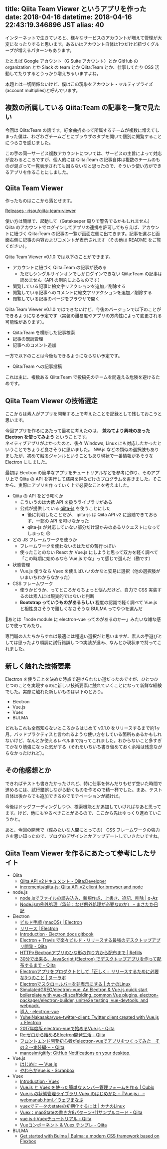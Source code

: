 title: Qiita Team Viewer というアプリを作った
date: 2018-04-16
datetime: 2018-04-16 22:43:19.346896 JST
alias: 40
---
インターネットで生きていると、様々なサービスのアカウントが増えて管理が大変になったりすると思います。あるいはアカウント自体は1つだけど紐づくグループが増えるパターンもあります。

たとえば Google アカウント（G Suite アカウント）とか GitHub の organization とか Slack の team とか Qiita:Team とか、仕事してたり OSS 活動してたりするとうっかり増えちゃいますよね。

本題とは一切関係ないけど、僕はこの現象をアカウント・マルティプライズ(account multiplies)と呼んでいます。

## 複数の所属している Qiita:Team の記事を一覧で見たい

今回は Qiita:Team の話です。紆余曲折あって所属するチームが複数に増えてしまった僕は、わざわざチームごとにブラウザのタブを開いて個別に閲覧することにつらさを感じました。

この手の同一サービス複数アカウントについては、サービスの主旨によって対応が変わるところですが、個人的には Qiita:Team の記事自体は複数のチームのものが混ざって一覧表示されても困らないなと思ったので、そういう使い方ができるアプリを作ることにしました。

## Qiita Team Viewer

作ったものはここから落とせます。

[Releases · risou/qiita-team-viewer](https://github.com/risou/qiita-team-viewer/releases)

使い方は簡単で、起動して（Gatekeeper 周りで警告でるかもしれません） Qiita のアカウントでログインしてアプリの連携を許可してもらえば、アカウントに紐づく Qiita:Team の記事の一覧が画面左側に出てきます。記事を選ぶと画面右側に記事の内容およびコメントが表示されます（その他は README をご覧ください）。

Qiita Team Viewer v0.1.0 では以下のことができます。

- アカウントに紐づく Qiita:Team の記事が読める
    - ただしシングルサインオンでしかログインできない Qiita:Team の記事は読めません（API の制約によるものです）
- 閲覧している記事に絵文字リアクションを追加／削除する
- 閲覧している記事へのコメントに絵文字リアクションを追加／削除する
- 閲覧している記事のページをブラウザで開く

Qiita Team Viewer v0.1.0 ではできないけど、今後のバージョンで以下のことができるようになる予定です（実装の難易度やアプリの方向性によって変更される可能性があります）。

- Qiita:Team を横断した記事検索
- 記事の既読管理
- 記事へのコメント追加

一方で以下のことは今後もできるようにならない予定です。

- Qiita:Team への記事投稿

これは主に、複数ある Qiita:Team で投稿先のチームを間違える危険を避けるためです。

## Qiita Team Viewer の技術選定

ここからは素人がアプリを開発する上で考えたことを記録として残しておこうと思います。

今回アプリを作るにあたって最初に考えたのは、 **兼ねてより興味のあった Electron を使ってみよう** ということです。  
ネイティブアプリがよかったのと、後々 Windows, Linux にも対応したかったということでちょうど良さそうに思いました。 NW.js などの類似の選択肢もありましたが、初めて触るジャンルということもあり現状で一番情報が多そうな Electron にしました。

最初は Electron の簡単なアプリをチュートリアルなどを参考に作り、そのアプリ上で Qiita の API を実行して結果を得るだけのプログラムを書きました。そこから、実際にアプリを作っていく上で必要なことを考えました。

- Qiita の API をどう叩くか
    - こういうのは大抵 API を扱うライブラリがある
    - 公式が提供している [qiita-js](https://github.com/increments/qiita-js) を使うことにした
        - 後に判明したことだが、 qiita-js は Qiita API v2 に追随できておらず、一部の API を叩けなかった
        - qiita-js が対応していない部分だけ温かみのあるリクエストになってしまった 😢
- どの JS フレームワークを使うか
    - フレームワークを使わないのはただの苦行っぽい
    - 使ったことのない React か Vue.js にしようと思って双方を軽く調べて「この時期に始めるなら Vue.js かな」って感じで選んだ（勘です）
- 状態管理
    - Vue.js 使うなら Vuex を使えばいいのかなと安易に選択（他の選択肢がいまいちわからなかった）
- CSS フレームワーク
    - 使うかどうか、ってところからちょっと悩んだけど、自力で CSS 実装するのは素人には現実的ではないと判断
    - **Bootstrap っていうものがあるらしい** 程度の認識で軽く調べて Vue.js と相性良さそうで難しくなさそうな BULMA ってやつを選んだ

あとは「node module に electron-vue ってのがあるのかー」みたいな雑な感じで使ってみたり。

専門職の人たちからすれば最適には程遠い選択だと思いますが、素人の手遊びとしては思ったより順調に試行錯誤しつつ実装が進み、なんとか現状まで持ってこれました。

## 新しく触れた技術要素

Electron を使うことを決めた時点で避けられない道だったのですが、ひとつひとつのことを実現するのに新しい技術要素に触れていくことになって新鮮な経験でした。実際に触れた新しいものは以下のとおり。

- Electron
- Vue.js
- Vuex
- BULMA

どれもこれも全然知らないところからはじめて v0.1.0 をリリースするまで約1ヶ月。バッドプラクティスと言われるような使い方をしている箇所もあるかもしれないけど、なんとか使えるレベルまで持ってこれました。わからないこと多すぎてかなり勉強になった気がする（それをいちいち書き留めておく余裕は残念ながらなかったけれど）。

## その他感想とか

できればテストも書きたかったけれど、特に仕事を休んだりもせず空いた時間で進めるには、試行錯誤しながら動くものを作るので精一杯でした。まあ、テスト自体は後からでも追加できるのでモチベーションが続けば。

今後はドッグフーディングしつつ、検索機能とか追加していければなあと思ってます。けど、他にもやるべきことがあるので、ここから先はゆっくり進めていこうかと。

あと、今回の開発で（僕みたいな人間にとっての） CSS フレームワークの強力さを思い知ったので、ブログのデザインとかアップデートしていきたいですね。

## Qiita Team Viewer を作るにあたって参考にしたサイト

- Qiita
    - [Qiita API v2ドキュメント - Qiita:Developer](https://qiita.com/api/v2/docs)
    - [increments/qiita-js: Qiita API v2 client for browser and node](https://github.com/increments/qiita-js)
- node.js
    - [node.jsでファイルの読み込み、新規作成、上書き、追記、削除 | q-Az](https://q-az.net/node-js-file-read-write-append-unlink/)
    - [Node.jsの例外処理（承前：なぜ例外処理が必要なのか） - まさたか日記](http://mk.hatenablog.com/entry/2013/09/18/003944)
- Electron
    - [ビルド手順 (macOS) | Electron](https://electronjs.org/docs/development/build-instructions-osx)
    - [リリース | Electron](https://electronjs.org/docs/development/releasing)
    - [Introduction · Electron docs gitbook](https://imfly.gitbooks.io/electron-docs-gitbook/jp/)
    - [Electron + Travis で楽々ビルド・リリースする最強のデスクトップアプリ開発 - Qiita](https://qiita.com/oniatsu/items/98851e0463dfe83f04b0)
    - [HTTP×Electronアプリのひな形の作り方から配布まで | Refills](https://syon.github.io/refills/rid/1499505/)
    - [30分で出来る、JavaScript (Electron) でデスクトップアプリを作って配布するまで - Qiita](https://qiita.com/nyanchu/items/15d514d9b9f87e5c0a29)
    - [Electronアプリをプロダクトとして「正しく」リリースするために必要な3つのこと | ヌーラボ](https://nulab-inc.com/ja/blog/typetalk/3-points-for-releasing-production-electron-app/)
    - [Electronでスクロールバーを非表示にする | カナのLinux](https://kana-linux.info/electron/electron%E3%81%A7%E3%82%B9%E3%82%AF%E3%83%AD%E3%83%BC%E3%83%AB%E3%83%90%E3%83%BC%E3%82%92%E9%9D%9E%E8%A1%A8%E7%A4%BA%E3%81%AB%E3%81%99%E3%82%8B)
    - [SimulatedGREG/electron-vue: An Electron & Vue.js quick start boilerplate with vue-cli scaffolding, common Vue plugins, electron-packager/electron-builder, unit/e2e testing, vue-devtools, and webpack.](https://github.com/SimulatedGREG/electron-vue)
    - [導入 · electron-vue](https://simulatedgreg.gitbooks.io/electron-vue/content/ja/)
    - [YuheiNakasaka/vue-twitter-client: Twitter client created with Vue.js + Electron](https://github.com/YuheiNakasaka/vue-twitter-client)
    - [2017年度版 electron-vueで始めるVue.js - Qiita](https://qiita.com/1ntegrale9/items/6e233f03b8cbff0b3c76)
    - [Re:ゼロから始めるElectron開発生活 - Qiita](https://qiita.com/nagisio/items/259bef1748a4db8e0af6)
    - [フロントエンド開発初心者がelectron-vueでアプリをつくってみた　その２～実装編～ - Qiita](https://qiita.com/kurimeg/items/1736ab05dde5d8f8973c)
    - [manosim/gitify: GitHub Notifications on your desktop.](https://github.com/manosim/gitify)
- Vue.js
    - [はじめに — Vue.js](https://jp.vuejs.org/v2/guide/index.html)
    - [やわらかVue.js - Scrapbox](https://scrapbox.io/vue-yawaraka)
- Vuex
    - [Introduction · Vuex](https://vuex.vuejs.org/ja/)
    - [Vue.js と Vuex を使った簡単なメンバー管理フォームを作る | Cubix](http://chibinowa.net/note/vuejs/vue-14.html)
    - [Vue.js の状態管理ライブラリ Vuex のはじめかた -『Vue.js』 – webmanab.html／ウェブまなぶ](https://webmanab-html.com/tip/vue-vuex/)
    - [vuexでデータのstateの初期化するには | カナのLinux](https://kana-linux.info/vue-js/vuex%E3%81%A7%E3%83%87%E3%83%BC%E3%82%BF%E3%81%AEstate%E3%81%AE%E5%88%9D%E6%9C%9F%E5%8C%96%E3%81%99%E3%82%8B%E3%81%AB%E3%81%AF)
    - [Vuex：mapStateの書き方8パターン+11サンプルコード - Qiita](https://qiita.com/suin/items/7331905a45a8ff80d4dd)
    - [vue.js＋Vuexチュートリアル - Qiita](https://qiita.com/_P0cChi_/items/ebf8fbf035b36218a37e)
    - [Vueコンポーネント & Vuex テンプレ - Qiita](https://qiita.com/hirohero/items/771ac34b8213105e2d5f)
- BULMA
    - [Get started with Bulma | Bulma: a modern CSS framework based on Flexbox](https://bulma.io/documentation/overview/start/)


